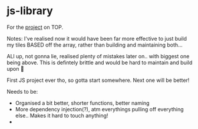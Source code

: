 # js-library
For the <a href='https://www.theodinproject.com/paths/full-stack-ruby-on-rails/courses/javascript/lessons/library'>project</a> on TOP.

Notes:
I've realised now it would have been far more effective to just build my tiles BASED off the array, rather than building and maintaining both...

ALl up, not gonna lie, realised plenty of mistakes later on.. with biggest one being above. This is defintely brittle and would be hard to maintain and build upon 😬

First JS project ever tho, so gotta start somewhere. Next one will be better!

Needs to be:
<ul>
  <li>Organised a bit better, shorter functions, better naming</li>
  <li>More dependency injection(?), atm everythings pulling off everything else.. Makes it hard to touch anything!<li>
</ul>